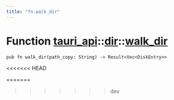 ```yaml
---
title: "fn.walk_dir"
---
```


# Function [tauri_api](/docs/api/rust/tauri_api/../index.html)::​[dir](/docs/api/rust/tauri_api/index.html)::​[walk_dir](/docs/api/rust/tauri_api/)

    pub fn walk_dir(path_copy: String) -> Result<Vec<DiskEntry>>
<<<<<<< HEAD
      
=======
>>>>>>> dev

